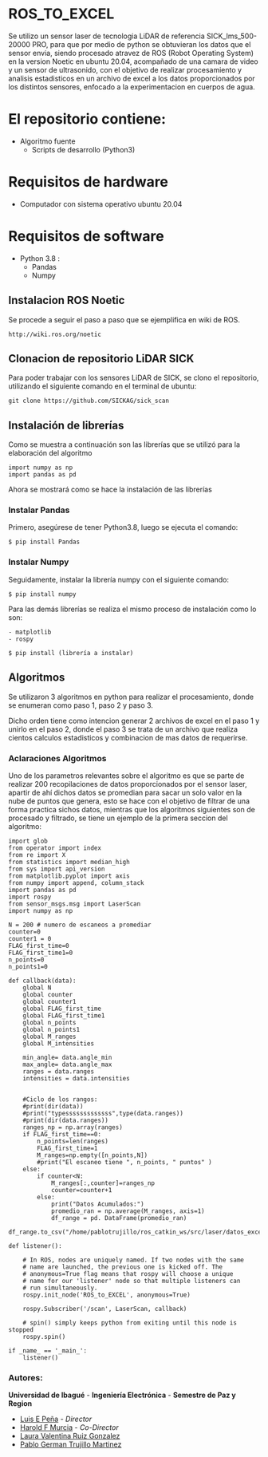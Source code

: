 # ROS_TO_EXCEL

Se utilizo un sensor laser de tecnologia LiDAR de referencia SICK_lms_500-20000 PRO, para que por medio de python se obtuvieran los datos que el sensor envia, siendo procesado atravez de ROS (Robot Operating System) en la version Noetic en ubuntu 20.04, acompañado de una camara de video y un sensor de ultrasonido, con el objetivo de realizar procesamiento y analisis estadisticos en un archivo de excel a los datos proporcionados por los distintos sensores, enfocado a la experimentacion en cuerpos de agua.

# El repositorio contiene:
- Algoritmo fuente 
  - Scripts de desarrollo (Python3)

# Requisitos de hardware
- Computador con sistema operativo ubuntu 20.04

# Requisitos de software
-   Python 3.8 :
    - Pandas
    - Numpy


## Instalacion ROS Noetic

Se procede a seguir el paso a paso que se ejemplifica en wiki de ROS.

    http://wiki.ros.org/noetic

## Clonacion de repositorio LiDAR SICK

Para poder trabajar con los sensores LiDAR de SICK, se clono el repositorio, utilizando el siguiente comando en el terminal de ubuntu:

    git clone https://github.com/SICKAG/sick_scan

## Instalación de librerías 
Como se muestra a continuación son las librerías que se utilizó para la elaboración del algoritmo

    import numpy as np
    import pandas as pd
    
Ahora se mostrará como se hace la instalación de las librerías

### Instalar Pandas

Primero, asegúrese de tener Python3.8, luego se ejecuta el comando:

    $ pip install Pandas
  
### Instalar Numpy

Seguidamente, instalar la librería numpy con el siguiente comando:

    $ pip install numpy
    
    
Para las demás librerías se realiza el mismo proceso de instalación como lo son: 

    - matplotlib
    - rospy

    $ pip install (librería a instalar)
    
## Algoritmos

Se utilizaron 3 algoritmos en python para realizar el procesamiento, donde se enumeran como paso 1, paso 2 y paso 3.

Dicho orden tiene como intencion generar 2 archivos de excel en el paso 1 y unirlo en el paso 2, donde el paso 3 se trata de un archivo que realiza cientos calculos estadisticos y combinacion de mas datos de requerirse.

### Aclaraciones Algoritmos

Uno de los parametros relevantes sobre el algoritmo es que se parte de realizar 200 recopilaciones de datos proporcionados por el sensor laser, apartir de ahí dichos datos se promedian para sacar un solo valor en la nube de puntos que genera, esto se hace con el objetivo de filtrar de una forma practica sichos datos, mientras que los algoritmos siguientes son de procesado y filtrado, se tiene un ejemplo de la primera seccion del algoritmo:

    import glob
    from operator import index
    from re import X
    from statistics import median_high
    from sys import api_version
    from matplotlib.pyplot import axis
    from numpy import append, column_stack
    import pandas as pd
    import rospy
    from sensor_msgs.msg import LaserScan
    import numpy as np

    N = 200 # numero de escaneos a promediar
    counter=0
    counter1 = 0
    FLAG_first_time=0
    FLAG_first_time1=0
    n_points=0
    n_points1=0

    def callback(data):
        global N
        global counter
        global counter1
        global FLAG_first_time
        global FLAG_first_time1
        global n_points
        global n_points1
        global M_ranges
        global M_intensities

        min_angle= data.angle_min
        max_angle= data.angle_max
        ranges = data.ranges
        intensities = data.intensities


        #Ciclo de los rangos:
        #print(dir(data))
        #print("typesssssssssssss",type(data.ranges))
        #print(dir(data.ranges))
        ranges_np = np.array(ranges)
        if FLAG_first_time==0:
            n_points=len(ranges)
            FLAG_first_time=1
            M_ranges=np.empty([n_points,N])
            #print("El escaneo tiene ", n_points, " puntos" )
        else:
            if counter<N:
                M_ranges[:,counter]=ranges_np
                counter=counter+1
            else:
                print("Datos Acumulados:")
                promedio_ran = np.average(M_ranges, axis=1)          
                df_range = pd. DataFrame(promedio_ran)
                df_range.to_csv("/home/pablotrujillo/ros_catkin_ws/src/laser/datos_excel/datos_ran1.csv",index=False)  

    def listener():

        # In ROS, nodes are uniquely named. If two nodes with the same
        # name are launched, the previous one is kicked off. The
        # anonymous=True flag means that rospy will choose a unique
        # name for our 'listener' node so that multiple listeners can
        # run simultaneously.
        rospy.init_node('ROS_to_EXCEL', anonymous=True)

        rospy.Subscriber('/scan', LaserScan, callback)

        # spin() simply keeps python from exiting until this node is stopped
        rospy.spin()

    if _name_ == '_main_':
        listener()









































### Autores:

**Universidad de Ibagué** - **Ingeniería Electrónica** - **Semestre de Paz y Region**
-   [Luis E Peña](mailto:luis.pena@unibague.edu.co) - _Director_
-   [Harold F Murcia](http://haroldmurcia.com/) - _Co-Director_
-   [Laura Valentina Ruiz Gonzalez](mailto:2420161037@estudiantesunibague.edu.co)
-   [Pablo German Trujillo Martinez](mailto:2420171041@estudiantesunibague.edu.co)



